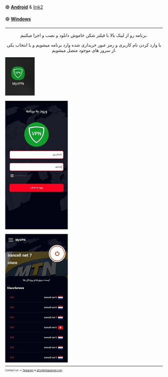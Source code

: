 

🟢 [**Android**](https://uplnk.com/f/134a0565/my_vpn_1.9.0.apk) & [link2](https://www.mediafire.com/file/tkjuj75v8gh8s5q/MY+VPN+1.9.0.apk/file)

🟢 [**Windows**](http://uplnk.com/f/f99ba404/my_vpn.windows.zip)

_____________________________________________________
<center> 
        <p>
 برنامه رو از لینک بالا با فیلتر شکن خاموش دانلود و نصب و اجرا میکنیم.

با وارد کردن نام کاربری و رمز عبور خریداری شده وارد برنامه میشویم و با انتخاب یکی از سرور های موجود متصل میشویم.
        </p>
</center>


![alt text](myvpn/my1.jpg "Title")<small>

![alt text](myvpn/my2.jpg "Title")<small>

![alt text](myvpn/my3.jpg "Title")<small>

________________________________________

Contact Us → [Telegram](http://t.me/fastfixgsm) & [gfix4600@gmail.com](mailto:gfix4600@gmail.com)   
